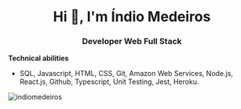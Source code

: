 <h1 align = "center"> Hi 👋, I'm Índio Medeiros </h1>
<h3 align = "center"> Developer Web Full Stack </h3>

**Technical abilities**
* SQL, Javascript, HTML, CSS, Git, Amazon Web Services, Node.js, React.js, Github, Typescript, Unit Testing, Jest, Heroku.


<img align = "center" src = "https://github-readme-stats.vercel.app/api?username=indiomedeiros&show_icons=true&locale=en" alt = "indiomedeiros" /> </p>


